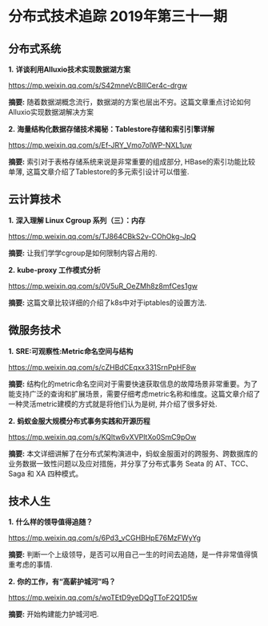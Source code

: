 # 分布式技术追踪 2019年第三十一期
## 分布式系统
**1.** **详谈利用Alluxio技术实现数据湖方案**

https://mp.weixin.qq.com/s/S42mneVcBlllCer4c-drgw

**摘要:** 随着数据湖概念流行，数据湖的方案也层出不穷。这篇文章重点讨论如何Alluxio实现数据湖解决方案

**2.** **海量结构化数据存储技术揭秘：Tablestore存储和索引引擎详解**

https://mp.weixin.qq.com/s/Ef-JRY_Vmo7olWP-NXL1uw

**摘要:** 索引对于表格存储系统来说是非常重要的组成部分, HBase的索引功能比较单薄, 这篇文章介绍了Tablestore的多元索引设计可以借鉴.

## 云计算技术
**1.** **深入理解 Linux Cgroup 系列（三）：内存**

https://mp.weixin.qq.com/s/TJ864CBkS2v-COhOkg-JpQ

**摘要:** 让我们学学cgroup是如何限制内容占用的.

**2.** **kube-proxy 工作模式分析**

https://mp.weixin.qq.com/s/0V5uR_OeZMh8z8mfCes1gw

**摘要:** 这篇文章比较详细的介绍了k8s中对于iptables的设置方法.

## 微服务技术
**1.** **SRE:可观察性:Metric命名空间与结构**

https://mp.weixin.qq.com/s/cZHBdCEqxx331SrnPpHF8w

**摘要:** 结构化的metric命名空间对于需要快速获取信息的故障场景非常重要。为了能支持广泛的查询和扩展场景，需要仔细考虑metric名称和维度。这篇文章介绍了一种灵活metric建模的方式就是将他们认为是树, 并介绍了很多好处.

**2.** **蚂蚁金服大规模分布式事务实践和开源历程**

https://mp.weixin.qq.com/s/KQltw6vXVPltXo0SmC9pOw

**摘要:** 本文详细讲解了在分布式架构演进中，蚂蚁金服面对的跨服务、跨数据库的业务数据一致性问题以及应对措施，并分享了分布式事务 Seata 的 AT、TCC、Saga 和 XA 四种模式。

## 技术人生
**1.** **什么样的领导值得追随？**

https://mp.weixin.qq.com/s/6Pd3_vCGHBHpE76MzFWyYg

**摘要:** 判断一个上级领导，是否可以用自己一生的时间去追随，是一件非常值得慎重考虑的事情.

**2.** **你的工作，有“高薪护城河”吗？**

https://mp.weixin.qq.com/s/woTEtD9yeDQgTToF2Q1D5w

**摘要:** 开始构建能力护城河吧.
